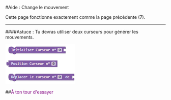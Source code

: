 #Aide : Change le mouvement

Cette page fonctionne exactement comme la page précédente (7).

***

####Astuce : 
Tu devras utiliser deux curseurs pour générer les mouvements.

![Blocs multiples curseurs][curseur_tab]

##<span style="color: #800080">À ton tour d'essayer</span>

[curseur_tab]: img/curseur_tab.png
